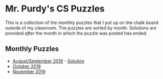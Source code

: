 # Mr. Purdy's CS Puzzles

This is a collection of the monthly puzzles that I put up on the chalk board outside of my classroom.  The puzzles are sorted by month.  Solutions are provided *after* the month in which the puzzle was posted has ended.  

## Monthly Puzzles
* [August/September 2019](./2019-09/README.md) - [Solution](./2019-09/SOLUTION.md)
* [October 2019](./2019-10/README.md)
* [November 2019](./2019-11/README.md)